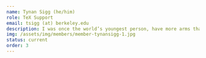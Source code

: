 ```yaml
---
name: Tynan Sigg (he/him)
role: TeX Support
email: tsigg (at) berkeley.edu
description: I was once the world’s youngest person, have more arms than average, and can guess the solutions to NP-complete problems with 50% probability. In my free time I can be found mountain biking, untangling qubits, playing cello, and replacing the tape in my Turing machine.
img: /assets/img/members/member-tynansigg-1.jpg
status: current
order: 3
---
```

